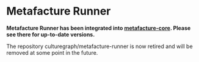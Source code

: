 # Metafacture Runner #

**Metafacture Runner has been integrated into [metafacture-core](https://github.com/culturegraph/metafacture-core).
Please see there for up-to-date versions.**

The repository culturegraph/metafacture-runner is now retired and will be removed at some point in the future.

